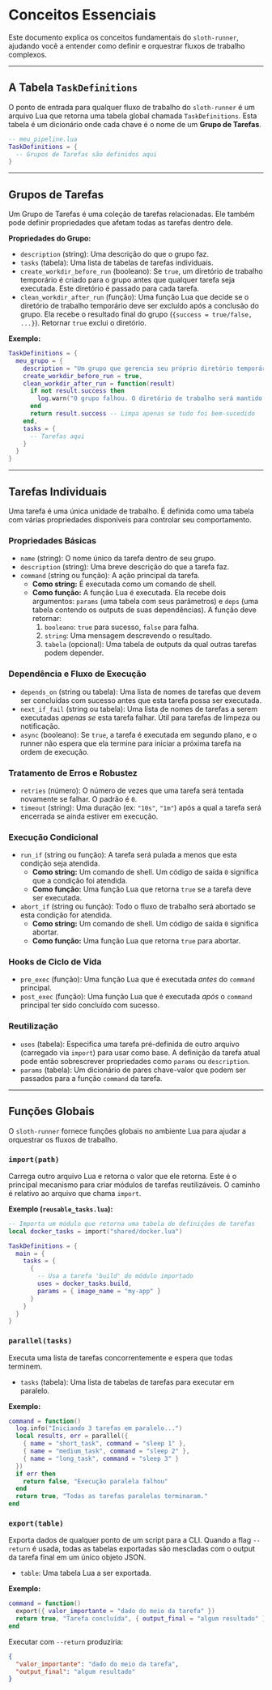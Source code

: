 # Conceitos Essenciais

Este documento explica os conceitos fundamentais do `sloth-runner`, ajudando você a entender como definir e orquestrar fluxos de trabalho complexos.

---

## A Tabela `TaskDefinitions`

O ponto de entrada para qualquer fluxo de trabalho do `sloth-runner` é um arquivo Lua que retorna uma tabela global chamada `TaskDefinitions`. Esta tabela é um dicionário onde cada chave é o nome de um **Grupo de Tarefas**.

```lua
-- meu_pipeline.lua
TaskDefinitions = {
  -- Grupos de Tarefas são definidos aqui
}
```

---

## Grupos de Tarefas

Um Grupo de Tarefas é uma coleção de tarefas relacionadas. Ele também pode definir propriedades que afetam todas as tarefas dentro dele.

**Propriedades do Grupo:**

*   `description` (string): Uma descrição do que o grupo faz.
*   `tasks` (tabela): Uma lista de tabelas de tarefas individuais.
*   `create_workdir_before_run` (booleano): Se `true`, um diretório de trabalho temporário é criado para o grupo antes que qualquer tarefa seja executada. Este diretório é passado para cada tarefa.
*   `clean_workdir_after_run` (função): Uma função Lua que decide se o diretório de trabalho temporário deve ser excluído após a conclusão do grupo. Ela recebe o resultado final do grupo (`{success = true/false, ...}`). Retornar `true` exclui o diretório.

**Exemplo:**
```lua
TaskDefinitions = {
  meu_grupo = {
    description = "Um grupo que gerencia seu próprio diretório temporário.",
    create_workdir_before_run = true,
    clean_workdir_after_run = function(result)
      if not result.success then
        log.warn("O grupo falhou. O diretório de trabalho será mantido para depuração.")
      end
      return result.success -- Limpa apenas se tudo foi bem-sucedido
    end,
    tasks = {
      -- Tarefas aqui
    }
  }
}
```

---

## Tarefas Individuais

Uma tarefa é uma única unidade de trabalho. É definida como uma tabela com várias propriedades disponíveis para controlar seu comportamento.

### Propriedades Básicas

*   `name` (string): O nome único da tarefa dentro de seu grupo.
*   `description` (string): Uma breve descrição do que a tarefa faz.
*   `command` (string ou função): A ação principal da tarefa.
    *   **Como string:** É executada como um comando de shell.
    *   **Como função:** A função Lua é executada. Ela recebe dois argumentos: `params` (uma tabela com seus parâmetros) e `deps` (uma tabela contendo os outputs de suas dependências). A função deve retornar:
        1.  `booleano`: `true` para sucesso, `false` para falha.
        2.  `string`: Uma mensagem descrevendo o resultado.
        3.  `tabela` (opcional): Uma tabela de outputs da qual outras tarefas podem depender.

### Dependência e Fluxo de Execução

*   `depends_on` (string ou tabela): Uma lista de nomes de tarefas que devem ser concluídas com sucesso antes que esta tarefa possa ser executada.
*   `next_if_fail` (string ou tabela): Uma lista de nomes de tarefas a serem executadas *apenas se* esta tarefa falhar. Útil para tarefas de limpeza ou notificação.
*   `async` (booleano): Se `true`, a tarefa é executada em segundo plano, e o runner não espera que ela termine para iniciar a próxima tarefa na ordem de execução.

### Tratamento de Erros e Robustez

*   `retries` (número): O número de vezes que uma tarefa será tentada novamente se falhar. O padrão é `0`.
*   `timeout` (string): Uma duração (ex: `"10s"`, `"1m"`) após a qual a tarefa será encerrada se ainda estiver em execução.

### Execução Condicional

*   `run_if` (string ou função): A tarefa será pulada a menos que esta condição seja atendida.
    *   **Como string:** Um comando de shell. Um código de saída `0` significa que a condição foi atendida.
    *   **Como função:** Uma função Lua que retorna `true` se a tarefa deve ser executada.
*   `abort_if` (string ou função): Todo o fluxo de trabalho será abortado se esta condição for atendida.
    *   **Como string:** Um comando de shell. Um código de saída `0` significa abortar.
    *   **Como função:** Uma função Lua que retorna `true` para abortar.

### Hooks de Ciclo de Vida

*   `pre_exec` (função): Uma função Lua que é executada *antes* do `command` principal.
*   `post_exec` (função): Uma função Lua que é executada *após* o `command` principal ter sido concluído com sucesso.

### Reutilização

*   `uses` (tabela): Especifica uma tarefa pré-definida de outro arquivo (carregado via `import`) para usar como base. A definição da tarefa atual pode então sobrescrever propriedades como `params` ou `description`.
*   `params` (tabela): Um dicionário de pares chave-valor que podem ser passados para a função `command` da tarefa.

---

## Funções Globais

O `sloth-runner` fornece funções globais no ambiente Lua para ajudar a orquestrar os fluxos de trabalho.

### `import(path)`

Carrega outro arquivo Lua e retorna o valor que ele retorna. Este é o principal mecanismo para criar módulos de tarefas reutilizáveis. O caminho é relativo ao arquivo que chama `import`.

**Exemplo (`reusable_tasks.lua`):**
```lua
-- Importa um módulo que retorna uma tabela de definições de tarefas
local docker_tasks = import("shared/docker.lua")

TaskDefinitions = {
  main = {
    tasks = {
      {
        -- Usa a tarefa 'build' do módulo importado
        uses = docker_tasks.build,
        params = { image_name = "my-app" }
      }
    }
  }
}
```

### `parallel(tasks)`

Executa uma lista de tarefas concorrentemente e espera que todas terminem.

*   `tasks` (tabela): Uma lista de tabelas de tarefas para executar em paralelo.

**Exemplo:**
```lua
command = function()
  log.info("Iniciando 3 tarefas em paralelo...")
  local results, err = parallel({
    { name = "short_task", command = "sleep 1" },
    { name = "medium_task", command = "sleep 2" },
    { name = "long_task", command = "sleep 3" }
  })
  if err then
    return false, "Execução paralela falhou"
  end
  return true, "Todas as tarefas paralelas terminaram."
end
```

### `export(table)`

Exporta dados de qualquer ponto de um script para a CLI. Quando a flag `--return` é usada, todas as tabelas exportadas são mescladas com o output da tarefa final em um único objeto JSON.

*   `table`: Uma tabela Lua a ser exportada.

**Exemplo:**
```lua
command = function()
  export({ valor_importante = "dado do meio da tarefa" })
  return true, "Tarefa concluída", { output_final = "algum resultado" }
end
```
Executar com `--return` produziria:
```json
{
  "valor_importante": "dado do meio da tarefa",
  "output_final": "algum resultado"
}
```

